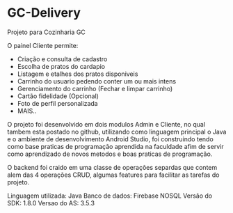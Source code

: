 # GC-Delivery

  Projeto para Cozinharia GC

  O painel Cliente permite:
  * Criação e consulta de cadastro
  * Escolha de pratos do cardapio
  * Listagem e etalhes dos pratos disponiveis
  * Carrinho do usuario pedendo conter um ou mais intens
  * Gerenciamento do carrinho (Fechar e limpar carrinho)
  * Cartão fidelidade (Opcional)
  * Foto de perfil personalizada
  * MAIS..

  O projeto foi desenvolvido em dois modulos Admin e Cliente, no qual tambem esta postado no github, utilizando como linguagem principal 
  o Java e o ambiente de desenvolvimento Android Studio, foi construindo tendo como base praticas de programação aprendida na faculdade
  afim de servir como aprendizado de novos metodos e boas praticas de programação.

  O backend foi craido em uma classe de operações separdas que contem alem das 4 operações CRUD, algumas features para facilitar as
  tarefas do projeto.

  Linguagem utilizada: Java 
  Banco de dados: Firebase NOSQL
  Versão do SDK: 1.8.0
  Versao do AS: 3.5.3
